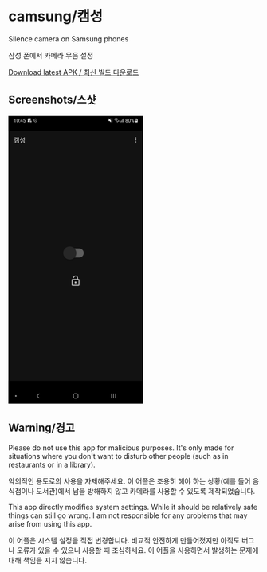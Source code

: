 # camsung/캠성

Silence camera on Samsung phones

삼성 폰에서 카메라 무음 설정

[Download latest APK / 최신 빌드 다운로드](https://github.com/ericswpark/camsung/releases/latest/download/app-release.apk)

## Screenshots/스샷

![main_window](img/main_window.png?raw=true)

## Warning/경고

Please do not use this app for malicious purposes. It's only made for situations where you don't want to disturb
other people (such as in restaurants or in a library).

악의적인 용도로의 사용을 자제해주세요. 이 어플은 조용히 해야 하는 상황(예를 들어 음식점이나 도서관)에서
남을 방해하지 않고 카메라를 사용할 수 있도록 제작되었습니다.

This app directly modifies system settings. While it should be relatively safe things can still go wrong. I am not responsible for any problems that may arise from using this app.

이 어플은 시스템 설정을 직접 변경합니다. 비교적 안전하게 만들어졌지만 아직도 버그나 오류가 있을 수 있으니 사용할 때 조심하세요. 이 어플을 사용하면서 발생하는 문제에 대해 책임을 지지 않습니다.
